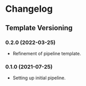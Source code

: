 # Changelog

## Template Versioning

### 0.2.0 (2022-03-25)

* Refinement of pipeline template.

### 0.1.0 (2021-07-25)

* Setting up initial pipeline.
